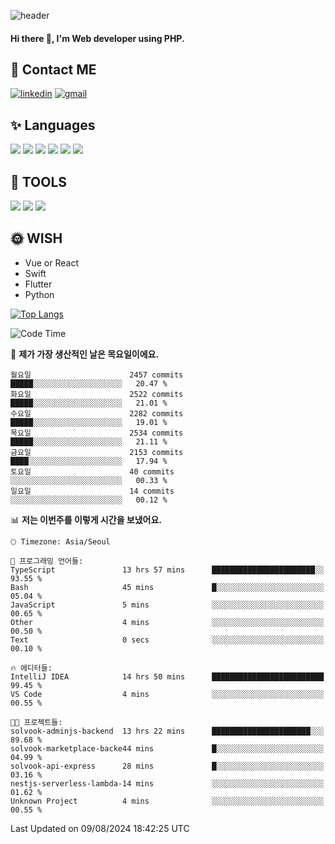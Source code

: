 ![header](https://capsule-render.vercel.app/api?type=waving&color=auto&height=300&section=header&text=Elin&fontSize=90&animation=twinkling)

#### Hi there 👋, I'm <b>Web developer</b> using PHP. ####

<!--
- 🔭 I’m currently working on Uniwill
- 🌱 I’m currently learning Vue or React or Python.
-->

<!---#### I am PHP developer --->

## 💌 Contact ME ###
[<img src='https://img.shields.io/badge/-EunjiKo-%230A66C2?style=flat-square&logo=LinkedIn&logoColor=white' alt='linkedin'>](https://www.linkedin.com/in/https://www.linkedin.com/in/eunji-ko-00a907164//)  [<img src='https://img.shields.io/badge/-einee214%40gmail.com-%23EA4335?style=flat-square&logo=Gmail&logoColor=white' alt='gmail'>](einee214@gmail.com)  


## ✨ Languages
<img src='https://img.shields.io/badge/-PHP-%23777BB4?style=for-the-badge&logo=PHP&logoColor=white'> <img src='https://img.shields.io/badge/-Laravel-%23FF2D20?style=for-the-badge&logo=Laravel&logoColor=white'> <img src='https://img.shields.io/badge/Jquery-%230769AD?style=for-the-badge&logo=Jquery&logoColor=white'> <img src='https://img.shields.io/badge/CSS3-%231572B6?style=for-the-badge&logo=CSS3&logoColor=white'> <img src='https://img.shields.io/badge/Bootstrap-%237952B3?style=for-the-badge&logo=Bootstrap&logoColor=white' > <img src='https://img.shields.io/badge/MySQL-%234479A1?style=for-the-badge&logo=MySQL&logoColor=white' >

## 🌷 TOOLS
<img src='https://img.shields.io/badge/PHPSTORM-%23000000?style=for-the-badge&logo=PhpStorm&logoColor=white' > <img src='https://img.shields.io/badge/GitLab-%23FCA121?style=for-the-badge&logo=GitLab&logoColor=white' > <img src='https://img.shields.io/badge/GitHub-%23181717?style=for-the-badge&logo=GitHub&logoColor=white'>


## 🌞 WISH
- Vue or React
- Swift
- Flutter
- Python


[![Top Langs](https://github-readme-stats.vercel.app/api/top-langs/?username=ein214&layout=compact)](https://github.com/anuraghazra/github-readme-stats)

<!--START_SECTION:waka-->
![Code Time](http://img.shields.io/badge/Code%20Time-3%2C688%20hrs%2013%20mins-blue)

📅 **제가 가장 생산적인 날은 목요일이에요.** 

```text
월요일                      2457 commits        █████░░░░░░░░░░░░░░░░░░░░   20.47 % 
화요일                      2522 commits        █████░░░░░░░░░░░░░░░░░░░░   21.01 % 
수요일                      2282 commits        █████░░░░░░░░░░░░░░░░░░░░   19.01 % 
목요일                      2534 commits        █████░░░░░░░░░░░░░░░░░░░░   21.11 % 
금요일                      2153 commits        ████░░░░░░░░░░░░░░░░░░░░░   17.94 % 
토요일                      40 commits          ░░░░░░░░░░░░░░░░░░░░░░░░░   00.33 % 
일요일                      14 commits          ░░░░░░░░░░░░░░░░░░░░░░░░░   00.12 % 
```


📊 **저는 이번주를 이렇게 시간을 보냈어요.** 

```text
🕑︎ Timezone: Asia/Seoul

💬 프로그래밍 언어들: 
TypeScript               13 hrs 57 mins      ███████████████████████░░   93.55 % 
Bash                     45 mins             █░░░░░░░░░░░░░░░░░░░░░░░░   05.04 % 
JavaScript               5 mins              ░░░░░░░░░░░░░░░░░░░░░░░░░   00.65 % 
Other                    4 mins              ░░░░░░░░░░░░░░░░░░░░░░░░░   00.50 % 
Text                     0 secs              ░░░░░░░░░░░░░░░░░░░░░░░░░   00.10 % 

🔥 에디터들: 
IntelliJ IDEA            14 hrs 50 mins      █████████████████████████   99.45 % 
VS Code                  4 mins              ░░░░░░░░░░░░░░░░░░░░░░░░░   00.55 % 

🐱‍💻 프로젝트들: 
solvook-adminjs-backend  13 hrs 22 mins      ██████████████████████░░░   89.68 % 
solvook-marketplace-backe44 mins             █░░░░░░░░░░░░░░░░░░░░░░░░   04.99 % 
solvook-api-express      28 mins             █░░░░░░░░░░░░░░░░░░░░░░░░   03.16 % 
nestjs-serverless-lambda-14 mins             ░░░░░░░░░░░░░░░░░░░░░░░░░   01.62 % 
Unknown Project          4 mins              ░░░░░░░░░░░░░░░░░░░░░░░░░   00.55 % 
```


 Last Updated on 09/08/2024 18:42:25 UTC
<!--END_SECTION:waka-->

<!---![GitHub stats](https://github-readme-stats.vercel.app/api?username=ein214&show_icons=true&theme=dracula)  --->



